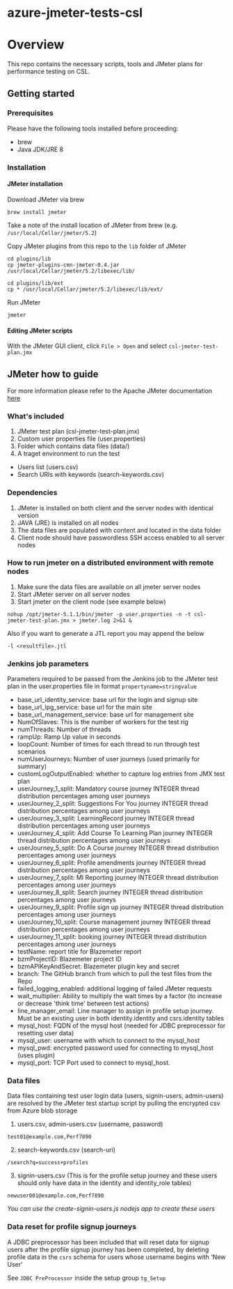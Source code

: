 # azure-jmeter-tests-csl
# Overview
This repo contains the necessary scripts, tools and JMeter plans for performance testing on CSL.

## Getting started
### Prerequisites
Please have the following tools installed before proceeding:
* brew
* Java JDK/JRE 8

### Installation 
#### JMeter installation
Download JMeter via brew
```
brew install jmeter
```
Take a note of the install location of JMeter from brew (e.g. `/usr/local/Cellar/jmeter/5.2`)

Copy JMeter plugins from this repo to the `lib` folder of JMeter
```
cd plugins/lib
cp jmeter-plugins-cmn-jmeter-0.4.jar /usr/local/Cellar/jmeter/5.2/libexec/lib/  

cd plugins/lib/ext
cp * /usr/local/Cellar/jmeter/5.2/libexec/lib/ext/
```

Run JMeter
```
jmeter
```

#### Editing JMeter scripts
With the JMeter GUI client, click `File > Open` and select `csl-jmeter-test-plan.jmx`


## JMeter how to guide

For more information please refer to the Apache JMeter documentation [here](https://jmeter.apache.org/usermanual/remote-test.html)

### What's included

1. JMeter test plan (csl-jmeter-test-plan.jmx)
2. Custom user properties file (user.properties)
3. Folder which contains data files (data/)
4. A traget environment to run the test 

* Users list (users.csv)
* Search URIs with keywords (search-keywords.csv)

### Dependencies

1. JMeter is installed on both client and the server nodes with identical version
2. JAVA (JRE) is installed on all nodes
3. The data files are populated with content and located in the data folder
4. Client node should have passwordless SSH access enabled to all server nodes

### How to run jmeter on a distributed environment with remote nodes

1. Make sure the data files are available on all jmeter server nodes
2. Start JMeter server on all server nodes
3. Start jmeter on the client node (see example below)

```nohup /opt/jmeter-5.1.1/bin/jmeter -p user.properties -n -t csl-jmeter-test-plan.jmx > jmeter.log 2>&1 &```

Also if you want to generate a JTL report you may append the below 

```-l <resultfile>.jtl```

### Jenkins job parameters

Parameters required to be passed from the Jenkins job to the JMeter test plan in the user.properties file in format `propertyname=stringvalue`

* base_url_identity_service: base url for the login and signup site 
* base_url_lpg_service: base url for the main site 
* base_url_management_service: base url for management site 
* NumOfSlaves: This is the number of workers for the test rig   
* numThreads: Number of threads  
* rampUp: Ramp Up value in seconds 
* loopCount: Number of times for each thread to run through test scenarios  
* numUserJourneys: Number of user journeys (used primarily for summary) 
* customLogOutputEnabled: whether to capture log entries from JMX test plan 
* userJourney_1_split: Mandatory course journey INTEGER thread distribution percentages among user journeys  
* userJourney_2_split: Suggestions For You journey INTEGER thread distribution percentages among user journeys  
* userJourney_3_split: LearningRecord journey INTEGER thread distribution percentages among user journeys  
* userJourney_4_split: Add Course To Learning Plan journey INTEGER thread distribution percentages among user journeys  
* userJourney_5_split: Do A Course journey INTEGER thread distribution percentages among user journeys  
* userJourney_6_split: Profile amendments journey INTEGER thread distribution percentages among user journeys  
* userJourney_7_split: MI Reporting journey INTEGER thread distribution percentages among user journeys  
* userJourney_8_split: Search journey INTEGER thread distribution percentages among user journeys  
* userJourney_9_split: Profile sign up journey INTEGER thread distribution percentages among user journeys  
* userJourney_10_split: Course management journey INTEGER thread distribution percentages among user journeys  
* userJourney_11_split: booking journey INTEGER thread distribution percentages among user journeys  
* testName: report title for Blazemeter report 
* bzmProjectID: Blazemeter project ID 
* bzmAPIKeyAndSecret: Blazemeter plugin key and secret   
* branch: The GitHub branch from which to pull the test files from the Repo  
* failed_logging_enabled: additional logging of failed JMeter requests   
* wait_multiplier: Ability to multiply the wait times by a factor (to increase or decrease 'think time' between test actions)  
* line_manager_email: Line manager to assign in profile setup journey. Must be an existing user in both identity.identity and csrs.identity tables 
* mysql_host: FQDN of the mysql host (needed for JDBC preprocessor for resetting user data) 
* mysql_user: username with which to connect to the mysql_host 
* mysql_pwd: encrypted password used for connecting to mysql_host (uses plugin) 
* mysql_port: TCP Port used to connect to mysql_host. 


### Data files

Data files containing test user login data (users, signin-users, admin-users) are resolved by the JMeter test startup script by pulling the encrypted csv from Azure blob storage

1. users.csv, admin-users.csv (username, password)

```test01@example.com,Perf7890```

2. search-keywords.csv (search-uri)

```/search?q=success+profiles```

3. signin-users.csv (This is for the profile setup journey and these users should only have data in the identity and identity_role tables)

```newuser001@example.com,Perf7890```

_You can use the create-signin-users.js nodejs app to create these users_


### Data reset for profile signup journeys

A JDBC preprocessor has been included that will reset data for signup users after the profile signup journey has been completed, by deleting profile data in the `csrs` schema for users whose username begins with 'New User'

See `JDBC PreProcessor` inside the setup group `tg_Setup`